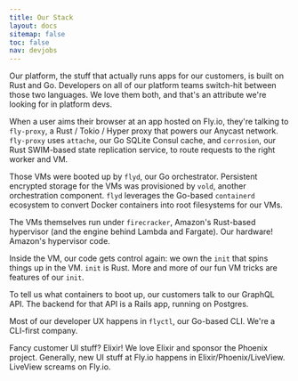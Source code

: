 ```yaml
---
title: Our Stack
layout: docs
sitemap: false
toc: false
nav: devjobs
---
```


Our platform, the stuff that actually runs apps for our customers, is
built on Rust and Go. Developers on all of our platform teams
switch-hit between those two languages. We love them both, and
that&#39;s an attribute we&#39;re looking for in platform devs.

When a user aims their browser at an app hosted on Fly.io, they&#39;re
talking to `fly-proxy`, a Rust / Tokio / Hyper proxy that powers our
Anycast network.  `fly-proxy` uses `attache`, our Go SQLite Consul
cache, and `corrosion`, our Rust SWIM-based state replication service,
to route requests to the right worker and VM.

Those VMs were booted up by `flyd`, our Go orchestrator. Persistent
encrypted storage for the VMs was provisioned by `vold`, another
orchestration component. `flyd` leverages the Go-based `containerd`
ecosystem to convert Docker containers into root filesystems for our
VMs.

The VMs themselves run under `firecracker`, Amazon&#39;s Rust-based
hypervisor (and the engine behind Lambda and Fargate). Our hardware!
Amazon&#39;s hypervisor code.

Inside the VM, our code gets control again: we own the `init` that
spins things up in the VM. `init` is Rust. More and more of our fun VM
tricks are features of our `init`.

To tell us what containers to boot up, our customers talk to our
GraphQL API. The backend for that API is a Rails app, running on
Postgres.

Most of our developer UX happens in `flyctl`, our Go-based
CLI. We&#39;re a CLI-first company.

Fancy customer UI stuff? Elixir! We love Elixir and sponsor the
Phoenix project. Generally, new UI stuff at Fly.io happens in
Elixir/Phoenix/LiveView. LiveView screams on Fly.io.

